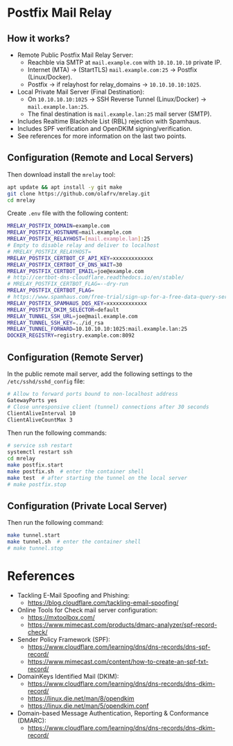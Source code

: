 # Postfix Mail Relay

## How it works?

* Remote Public Postfix Mail Relay Server:
  * Reachble via SMTP at `mail.example.com` with `10.10.10.10` private IP.
  * Internet (MTA) -> (StartTLS) `mail.example.com:25` -> Postfix (Linux/Docker).
  * Postfix -> if relayhost for relay_domains -> `10.10.10.10:1025`.
* Local Private Mail Server (Final Destination):
  * On `10.10.10.10:1025` -> SSH Reverse Tunnel (Linux/Docker) -> `mail.example.lan:25`.
  * The final destination is `mail.example.lan:25` mail server (SMTP).
* Includes Realtime Blackhole List (RBL) rejection with Spamhaus.
* Includes SPF verification and OpenDKIM signing/verification.
* See references for more information on the last two points.

## Configuration (Remote and Local Servers)

Then download install the `mrelay` tool:

```bash	
apt update && apt install -y git make
git clone https://github.com/olafrv/mrelay.git
cd mrelay
```

Create `.env` file with the following content:

```bash
MRELAY_POSTFIX_DOMAIN=example.com
MRELAY_POSTFIX_HOSTNAME=mail.example.com
MRELAY_POSTFIX_RELAYHOST=[mail.example.lan]:25
# Empty to disable relay and deliver to localhost
# MRELAY_POSTFIX_RELAYHOST=
MRELAY_POSTFIX_CERTBOT_CF_API_KEY=xxxxxxxxxxxxx
MRELAY_POSTFIX_CERTBOT_CF_DNS_WAIT=30
MRELAY_POSTFIX_CERTBOT_EMAIL=joe@example.com
# http://certbot-dns-cloudflare.readthedocs.io/en/stable/
# MRELAY_POSTFIX_CERTBOT_FLAG=--dry-run
MRELAY_POSTFIX_CERTBOT_FLAG=
# https://www.spamhaus.com/free-trial/sign-up-for-a-free-data-query-service-account/
MRELAY_POSTFIX_SPAMHAUS_DQS_KEY=xxxxxxxxxxxxx
MRELAY_POSTFIX_DKIM_SELECTOR=default
MRELAY_TUNNEL_SSH_URL=joe@mail.example.com
MRELAY_TUNNEL_SSH_KEY=../id_rsa
MRELAY_TUNNEL_FORWARD=10.10.10.10:1025:mail.example.lan:25
DOCKER_REGISTRY=registry.example.com:8092
```

## Configuration (Remote Server)

In the public remote mail server, add the following 
settings to the `/etc/sshd/sshd_config` file:

```bash
# Allow to forward ports bound to non-localhost address
GatewayPorts yes
# Close unresponsive client (tunnel) connections after 30 seconds
ClientAliveInterval 10
ClientAliveCountMax 3
```

Then run the following commands:

```bash
# service ssh restart
systemctl restart ssh
cd mrelay
make postfix.start
make postfix.sh  # enter the container shell
make test  # after starting the tunnel on the local server
# make postfix.stop
```	

## Configuration (Private Local Server)

Then run the following command:

```bash
make tunnel.start
make tunnel.sh  # enter the container shell
# make tunnel.stop
```

# References

* Tackling E-Mail Spoofing and Phishing: 
  * https://blog.cloudflare.com/tackling-email-spoofing/
* Online Tools for Check mail server configuration:
  * https://mxtoolbox.com/
  * https://www.mimecast.com/products/dmarc-analyzer/spf-record-check/
* Sender Policy Framework (SPF):
  * https://www.cloudflare.com/learning/dns/dns-records/dns-spf-record/
  * https://www.mimecast.com/content/how-to-create-an-spf-txt-record/
* DomainKeys Identified Mail (DKIM):
  * https://www.cloudflare.com/learning/dns/dns-records/dns-dkim-record/
  * https://linux.die.net/man/8/opendkim
  * https://linux.die.net/man/5/opendkim.conf
* Domain-based Message Authentication, Reporting & Conformance (DMARC): 
  * https://www.cloudflare.com/learning/dns/dns-records/dns-dkim-record/
